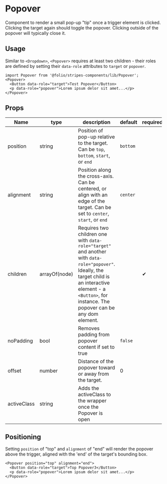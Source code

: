 # Popover

Component to render a small pop-up "tip" once a trigger element is clicked. Clicking the target again should toggle the popover. Clicking outside of the popover will typically close it.

## Usage

Similar to `<Dropdown>`, `<Popover>` requires at least two children - their roles are defined by setting their `data-role` attributes to `target` or `popover`.
```
import Popover from '@folio/stripes-components/lib/Popover';
<Popover>
  <Button data-role="target">Test Popover</Button>
  <p data-role="popover">Lorem ipsum delor sit amet...</p>
</Popover>
```

## Props
Name | type | description | default | required
--- | --- | --- | --- | ---
position | string | Position of pop-up relative to the target. Can be `top`, `bottom`, `start`, or `end` | `bottom` |
alignment | string | Position along the cross-axis. Can be centered, or align with an edge of the target. Can be set to `center`, `start`, or `end` | `center` |
children | arrayOf(node) | Requires two children one with `data-role="target"` and another with `data-role="popover"`. Ideally, the target child is an interactive element - a `<Button>`, for instance. The popover can be any dom element. | | &#10004;
noPadding | bool | Removes padding from popover content if set to true | `false` |
offset | number | Distance of the popover toward or away from the target. | 0 |
activeClass | string | Adds the activeClass to the wrapper once the Popover is open |  |

## Positioning
Setting `position` of "top" and `alignment` of "end" will render the popover above the trigger, aligned with the 'end' of the target's bounding box.

```
<Popover position="top" alignment="end">
  <Button data-role="target">Top Popover3</Button>
  <p data-role="popover">Lorem ipsum delor sit amet...</p>
</Popover>
```
